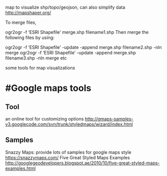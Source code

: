 
map to visualize shp/topo/geojson, can also simplify data
http://mapshaper.org/

To merge files,

ogr2ogr -f ‘ESRI Shapefile’ merge.shp filename1.shp
Then merge the following files by using:

ogr2ogr -f ‘ESRI Shapefile’ -update -append merge.shp filename2.shp -nln merge
ogr2ogr -f ‘ESRI Shapefile’ -update -append merge.shp filename3.shp -nln merge
etc


some tools for map visualizations

#Google maps tools
=====================

## Tool
an online tool for customizing options
http://gmaps-samples-v3.googlecode.com/svn/trunk/styledmaps/wizard/index.html

## Samples
Snazzy Maps:
provide lots of samples for google maps style
https://snazzymaps.com/
Five Great Styled Maps Examples
http://googlegeodevelopers.blogspot.ae/2010/10/five-great-styled-maps-examples.html

````
